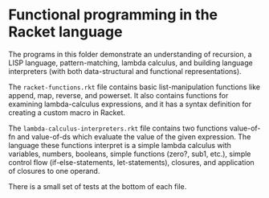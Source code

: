 # Functional programming in the Racket language

The programs in this folder demonstrate an understanding of
recursion, a LISP language, pattern-matching, lambda calculus,
and building language interpreters
(with both data-structural and functional representations).

The `racket-functions.rkt` file contains basic list-manipulation functions
like append, map, reverse, and powerset. It also contains functions for examining
lambda-calculus expressions, and it has a syntax definition for creating a custom macro in Racket.

The `lambda-calculus-interpreters.rkt` file contains two functions
value-of-fn and value-of-ds which evaluate the value of the given expression.
The language these functions interpret is a simple lambda calculus with
variables, numbers, booleans, simple functions (zero?, sub1, etc.),
simple control flow (if-else-statements, let-statements),
closures, and application of closures to one operand.

There is a small set of tests at the bottom of each file.

